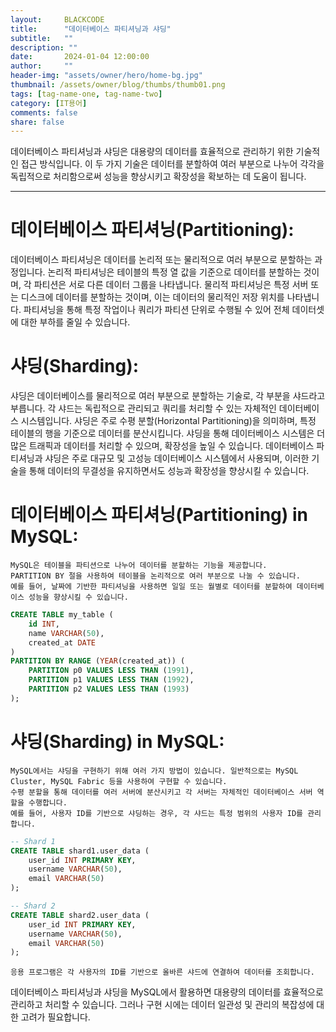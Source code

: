 ```yaml
---
layout:     BLACKCODE
title:      "데이터베이스 파티셔닝과 샤딩"
subtitle:   ""
description: ""
date:       2024-01-04 12:00:00
author:     ""
header-img: "assets/owner/hero/home-bg.jpg"
thumbnail: /assets/owner/blog/thumbs/thumb01.png
tags: [tag-name-one, tag-name-two]
category: [IT용어]
comments: false
share: false
---
```


데이터베이스 파티셔닝과 샤딩은 대용량의 데이터를 효율적으로 관리하기 위한 기술적인 접근 방식입니다. 이 두 가지 기술은 데이터를 분할하여 여러 부분으로 나누어 각각을 독립적으로 처리함으로써 성능을 향상시키고 확장성을 확보하는 데 도움이 됩니다.

---

# 데이터베이스 파티셔닝(Partitioning):

데이터베이스 파티셔닝은 데이터를 논리적 또는 물리적으로 여러 부분으로 분할하는 과정입니다.
논리적 파티셔닝은 테이블의 특정 열 값을 기준으로 데이터를 분할하는 것이며, 각 파티션은 서로 다른 데이터 그룹을 나타냅니다.
물리적 파티셔닝은 특정 서버 또는 디스크에 데이터를 분할하는 것이며, 이는 데이터의 물리적인 저장 위치를 나타냅니다.
파티셔닝을 통해 특정 작업이나 쿼리가 파티션 단위로 수행될 수 있어 전체 데이터셋에 대한 부하를 줄일 수 있습니다.

# 샤딩(Sharding):

샤딩은 데이터베이스를 물리적으로 여러 부분으로 분할하는 기술로, 각 부분을 샤드라고 부릅니다.
각 샤드는 독립적으로 관리되고 쿼리를 처리할 수 있는 자체적인 데이터베이스 시스템입니다.
샤딩은 주로 수평 분할(Horizontal Partitioning)을 의미하며, 특정 테이블의 행을 기준으로 데이터를 분산시킵니다.
샤딩을 통해 데이터베이스 시스템은 더 많은 트래픽과 데이터를 처리할 수 있으며, 확장성을 높일 수 있습니다.
데이터베이스 파티셔닝과 샤딩은 주로 대규모 및 고성능 데이터베이스 시스템에서 사용되며, 이러한 기술을 통해 데이터의 무결성을 유지하면서도 성능과 확장성을 향상시킬 수 있습니다.

# 데이터베이스 파티셔닝(Partitioning) in MySQL:

    MySQL은 테이블을 파티션으로 나누어 데이터를 분할하는 기능을 제공합니다.
    PARTITION BY 절을 사용하여 테이블을 논리적으로 여러 부분으로 나눌 수 있습니다.
    예를 들어, 날짜에 기반한 파티셔닝을 사용하면 일일 또는 월별로 데이터를 분할하여 데이터베이스 성능을 향상시킬 수 있습니다.
```sql
CREATE TABLE my_table (
    id INT,
    name VARCHAR(50),
    created_at DATE
)
PARTITION BY RANGE (YEAR(created_at)) (
    PARTITION p0 VALUES LESS THAN (1991),
    PARTITION p1 VALUES LESS THAN (1992),
    PARTITION p2 VALUES LESS THAN (1993)
);
```

# 샤딩(Sharding) in MySQL:

    MySQL에서는 샤딩을 구현하기 위해 여러 가지 방법이 있습니다. 일반적으로는 MySQL Cluster, MySQL Fabric 등을 사용하여 구현할 수 있습니다.
    수평 분할을 통해 데이터를 여러 서버에 분산시키고 각 서버는 자체적인 데이터베이스 서버 역할을 수행합니다.
    예를 들어, 사용자 ID를 기반으로 샤딩하는 경우, 각 샤드는 특정 범위의 사용자 ID를 관리합니다.

```sql
-- Shard 1
CREATE TABLE shard1.user_data (
    user_id INT PRIMARY KEY,
    username VARCHAR(50),
    email VARCHAR(50)
);

-- Shard 2
CREATE TABLE shard2.user_data (
    user_id INT PRIMARY KEY,
    username VARCHAR(50),
    email VARCHAR(50)
);
```
    응용 프로그램은 각 사용자의 ID를 기반으로 올바른 샤드에 연결하여 데이터를 조회합니다.

데이터베이스 파티셔닝과 샤딩을 MySQL에서 활용하면 대용량의 데이터를 효율적으로 관리하고 처리할 수 있습니다. 그러나 구현 시에는 데이터 일관성 및 관리의 복잡성에 대한 고려가 필요합니다.